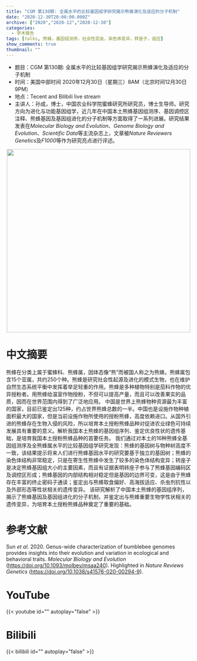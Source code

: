```yaml
---
title: "CGM 第130期: 全属水平的比较基因组学研究揭示熊蜂演化及适应的分子机制"
date: "2020-12-30T20:00:00.000Z"
archive: ["2020","2020-12","2020-12-30"]
categories:
  - 学术报告
tags: [talks, 熊蜂，基因组测序，社会性昆虫，染色体变异，转座子，适应]
show_comments: true
thumbnail: ""
---
```


- 题目：CGM 第130期: 全属水平的比较基因组学研究揭示熊蜂演化及适应的分子机制
- 时间：美国中部时间 2020年12月30日（星期三）8AM（北京时间12月30日 9PM）
- 地点：Tecent and Bilibili live stream
- 主讲人：孙成，博士，中国农业科学院蜜蜂研究所研究员，博士生导师。研究方向为进化与功能基因组学，近几年在中国本土熊蜂基因组测序、基因调控区注释、熊蜂基因及基因组进化的分子机制等方面取得了一系列进展。研究结果发表在*Molecular Biology and Evolution*、*Genome Biology and Evolution*、*Scientific Data*等主流杂志上，文章被*Nature Reviewers Genetics*及*F1000*等作为研究亮点进行评述。



<div align="center">
<img src="https://i.loli.net/2020/12/28/QXfHlGAOc3saD9g.jpg" height=500>
</div>


# 中文摘要

熊蜂在分类上属于蜜蜂科、熊蜂属，因体态像“熊”而被国人称之为熊蜂。熊蜂属包含15个亚属，共约250个种。熊蜂是研究社会性起源及进化的模式生物，也在维护自然生态系统平衡中发挥着举足轻重的作用。熊蜂是多种植物特别是茄科作物的优异授粉者。用熊蜂给温室作物授粉，不但可以提高产量，而且可以改善果实的品质，因而在世界范围内得到了广泛地应用。
中国是世界上熊蜂物种资源最为丰富的国家，目前已鉴定出125种，约占世界熊蜂总数的一半。中国也是设施作物种植面积最大的国家，但是当前设施作物所使用的授粉熊蜂，高度依赖进口。从国外引进的熊蜂存在生物入侵的风险，所以培育本土授粉熊蜂品种对促进农业绿色可持续发展具有重要的意义。解析我国本土熊蜂的基因组序列、鉴定优良性状的遗传基础，是培育我国本土授粉熊蜂品种的首要任务。
我们通过对本土的16种熊蜂全基因组测序及全熊蜂属水平的比较基因组学研究发现：熊蜂的基因树与物种树高度不一致，该结果提示将来人们进行熊蜂基因水平的研究要基于独立的基因树；熊蜂的染色体结构非常稳定，只是在寄生性熊蜂中发生了较多的染色体结构变异；转座子是决定熊蜂基因组大小的主要因素，而且有证据表明转座子参与了熊蜂基因编码区及调控区形成；熊蜂基因的内部结构相对稳定但是基因的边界可变，这是由于熊蜂存在丰富的终止密码子通读；鉴定出与熊蜂取食偏好、高海拔适应、杀虫剂抗性以及外部形态等性状相关的遗传变异。
该研究解析了中国本土熊蜂的基因组序列，揭示了熊蜂基因及基因组进化的分子机制，并鉴定出与熊蜂重要生物学性状相关的遗传变异，为培育本土授粉熊蜂品种奠定了重要的基础。



# 参考文献

Sun *et al*. 2020. Genus-wide characterization of bumblebee genomes provides insights into their evolution and variation in ecological and behavioral traits. *Molecular Biology and Evolution* (https://doi.org/10.1093/molbev/msaa240). 
Highlighted in *Nature Reviews Genetics* (https://doi.org/10.1038/s41576-020-00294-9).

# YouTube

{{< youtube id="" autoplay="false" >}}

# Bilibili

{{< bilibili id="" autoplay="false" >}}


